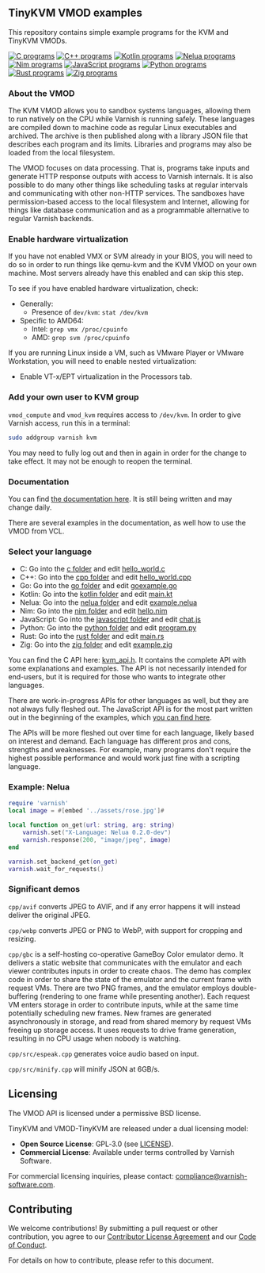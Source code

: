 ## TinyKVM VMOD examples

This repository contains simple example programs for the KVM and TinyKVM VMODs.

[![C programs](https://github.com/varnish/kvm_demo/actions/workflows/c.yml/badge.svg)](https://github.com/varnish/kvm_demo/actions/workflows/c.yml)  [![C++ programs](https://github.com/varnish/kvm_demo/actions/workflows/cpp.yml/badge.svg)](https://github.com/varnish/kvm_demo/actions/workflows/cpp.yml)  [![Kotlin programs](https://github.com/varnish/kvm_demo/actions/workflows/kotlin.yml/badge.svg)](https://github.com/varnish/kvm_demo/actions/workflows/kotlin.yml)  [![Nelua programs](https://github.com/varnish/kvm_demo/actions/workflows/nelua.yml/badge.svg)](https://github.com/varnish/kvm_demo/actions/workflows/nelua.yml)  [![Nim programs](https://github.com/varnish/kvm_demo/actions/workflows/nim.yml/badge.svg)](https://github.com/varnish/kvm_demo/actions/workflows/nim.yml)  [![JavaScript programs](https://github.com/varnish/kvm_demo/actions/workflows/quickjs.yml/badge.svg)](https://github.com/varnish/kvm_demo/actions/workflows/quickjs.yml)  [![Python programs](https://github.com/varnish/tinykvm_examples/actions/workflows/python.yml/badge.svg)](https://github.com/varnish/tinykvm_examples/actions/workflows/python.yml)  [![Rust programs](https://github.com/varnish/tinykvm_examples/actions/workflows/rust.yml/badge.svg)](https://github.com/varnish/tinykvm_examples/actions/workflows/rust.yml)  [![Zig programs](https://github.com/varnish/kvm_demo/actions/workflows/zig.yml/badge.svg)](https://github.com/varnish/kvm_demo/actions/workflows/zig.yml)

### About the VMOD

The KVM VMOD allows you to sandbox systems languages, allowing them to run natively on the CPU while Varnish is running safely. These languages are compiled down to machine code as regular Linux executables and archived. The archive is then published along with a library JSON file that describes each program and its limits. Libraries and programs may also be loaded from the local filesystem.

The VMOD focuses on data processing. That is, programs take inputs and generate HTTP response outputs with access to Varnish internals. It is also possible to do many other things like scheduling tasks at regular intervals and communicating with other non-HTTP services. The sandboxes have permission-based access to the local filesystem and Internet, allowing for things like database communication and as a programmable alternative to regular Varnish backends.

### Enable hardware virtualization

If you have not enabled VMX or SVM already in your BIOS, you will need to do so in order to run things like qemu-kvm and the KVM VMOD on your own machine. Most servers already have this enabled and can skip this step.

To see if you have enabled hardware virtualization, check:

- Generally:
  - Presence of `dev/kvm`: `stat /dev/kvm`
- Specific to AMD64:
  - Intel: `grep vmx /proc/cpuinfo`
  - AMD: `grep svm /proc/cpuinfo`

If you are running Linux inside a VM, such as VMware Player or VMware Workstation, you will need to enable nested virtualization:

- Enable VT-x/EPT virtualization in the Processors tab.

### Add your own user to KVM group

`vmod_compute` and `vmod_kvm` requires access to `/dev/kvm`. In order to give Varnish access, run this in a terminal:

```sh
sudo addgroup varnish kvm
```
You may need to fully log out and then in again in order for the change to take effect. It may not be enough to reopen the terminal.

### Documentation

You can find [the documentation here](http://89.162.68.187:5173/). It is still being written and may change daily.

There are several examples in the documentation, as well how to use the VMOD from VCL.

### Select your language

- C: Go into the [c folder](c) and edit [hello_world.c](c/hello_world.c)
- C++: Go into the [cpp folder](cpp) and edit [hello_world.cpp](cpp/src/hello_world.cpp)
- Go: Go into the [go folder](go) and edit [goexample.go](go/goexample/goexample.go)
- Kotlin: Go into the [kotlin folder](kotlin) and edit [main.kt](kotlin/main.kt)
- Nelua: Go into the [nelua folder](nelua) and edit [example.nelua](nelua/example.nelua)
- Nim: Go into the [nim folder](nim) and edit [hello.nim](nim/hello.nim)
- JavaScript: Go into the [javascript folder](javascript) and edit [chat.js](javascript/src/chat.js)
- Python: Go into the [python folder](python) and edit [program.py](python/program.py)
- Rust: Go into the [rust folder](rust) and edit [main.rs](rust/static/src/main.rs)
- Zig: Go into the [zig folder](zig) and edit [example.zig](zig/example.zig)

You can find the C API here: [kvm_api.h](kvm_api.h). It contains the complete API with some explanations and examples. The API is not necessarily intended for end-users, but it is required for those who wants to integrate other languages.

There are work-in-progress APIs for other languages as well, but they are not always fully fleshed out. The JavaScript API is for the most part written out in the beginning of the examples, which [you can find here](javascript/src/chat.js).

The APIs will be more fleshed out over time for each language, likely based on interest and demand. Each language has different pros and cons, strengths and weaknesses. For example, many programs don't require the highest possible performance and would work just fine with a scripting language.

### Example: Nelua

```lua
require 'varnish'
local image = #[embed '../assets/rose.jpg']#

local function on_get(url: string, arg: string)
    varnish.set("X-Language: Nelua 0.2.0-dev")
    varnish.response(200, "image/jpeg", image)
end

varnish.set_backend_get(on_get)
varnish.wait_for_requests()
```

### Significant demos

`cpp/avif` converts JPEG to AVIF, and if any error happens it will instead deliver the original JPEG.

`cpp/webp` converts JPEG or PNG to WebP, with support for cropping and resizing.

`cpp/gbc` is a self-hosting co-operative GameBoy Color emulator demo. It delivers a static website that communicates with the emulator and each viewer contributes inputs in order to create chaos. The demo has complex code in order to share the state of the emulator and the current frame with request VMs. There are two PNG frames, and the emulator employs double-buffering (rendering to one frame while presenting another). Each request VM enters storage in order to contribute inputs, while at the same time potentially scheduling new frames. New frames are generated asynchronously in storage, and read from shared memory by request VMs freeing up storage access. It uses requests to drive frame generation, resulting in no CPU usage when nobody is watching.

`cpp/src/espeak.cpp` generates voice audio based on input.

`cpp/src/minify.cpp` will minify JSON at 6GB/s.

## Licensing

The VMOD API is licensed under a permissive BSD license.

TinyKVM and VMOD-TinyKVM are released under a dual licensing model:

- **Open Source License**: GPL‑3.0 (see [LICENSE](LICENSE)).
- **Commercial License**: Available under terms controlled by Varnish Software.

For commercial licensing inquiries, please contact:
compliance@varnish-software.com.

## Contributing

We welcome contributions! By submitting a pull request or other contribution,
you agree to our [Contributor License Agreement](CONTRIBUTOR_LICENSE_AGREEMENT.md)
and our [Code of Conduct](CODE_OF_CONDUCT.md).

For details on how to contribute, please refer to this document.

